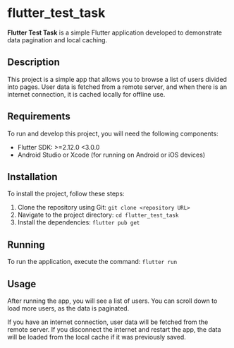 # flutter_test_task

**Flutter Test Task** is a simple Flutter application developed to demonstrate data pagination and local caching.

## Description
This project is a simple app that allows you to browse a list of users divided into pages. User data is fetched from a remote server, and when there is an internet connection, it is cached locally for offline use.

## Requirements
To run and develop this project, you will need the following components:

* Flutter SDK: >=2.12.0 <3.0.0
* Android Studio or Xcode (for running on Android or iOS devices)

## Installation
To install the project, follow these steps:

1. Clone the repository using Git:
```git clone <repository URL>```
2. Navigate to the project directory:
```cd flutter_test_task```
3. Install the dependencies:
```flutter pub get```

## Running
To run the application, execute the command:
```flutter run```

## Usage
After running the app, you will see a list of users. You can scroll down to load more users, as the data is paginated.

If you have an internet connection, user data will be fetched from the remote server. If you disconnect the internet and restart the app, the data will be loaded from the local cache if it was previously saved.
